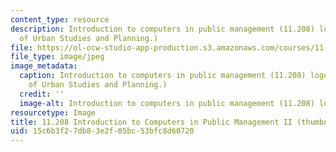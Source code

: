 ```yaml
---
content_type: resource
description: Introduction to computers in public management (11.208) logo. (Logo courtesy
  of Urban Studies and Planning.)
file: https://ol-ocw-studio-app-production.s3.amazonaws.com/courses/11-208-introduction-to-computers-in-public-management-ii-january-iap-2002/15c6b3f27db83e2f05bc53bfc8d60720_11-208iap02-th.jpg
file_type: image/jpeg
image_metadata:
  caption: Introduction to computers in public management (11.208) logo. (Logo courtesy
    of Urban Studies and Planning.)
  credit: ''
  image-alt: Introduction to computers in public management (11.208) logo.
resourcetype: Image
title: 11.208 Introduction to Computers in Public Management II (thumbnail)
uid: 15c6b3f2-7db8-3e2f-05bc-53bfc8d60720
---
```


